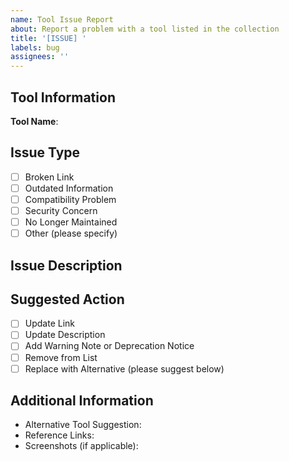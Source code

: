 ```yaml
---
name: Tool Issue Report
about: Report a problem with a tool listed in the collection
title: '[ISSUE] '
labels: bug
assignees: ''
---
```


## Tool Information
<!-- Identify the tool that has an issue -->
**Tool Name**: 

## Issue Type
<!-- Select the type of issue you're reporting -->
- [ ] Broken Link
- [ ] Outdated Information
- [ ] Compatibility Problem
- [ ] Security Concern
- [ ] No Longer Maintained
- [ ] Other (please specify)

## Issue Description
<!-- Provide a clear description of the problem -->

## Suggested Action
<!-- What action do you recommend? -->
- [ ] Update Link
- [ ] Update Description
- [ ] Add Warning Note or Deprecation Notice
- [ ] Remove from List
- [ ] Replace with Alternative (please suggest below)

## Additional Information
<!-- Any other relevant details -->
- Alternative Tool Suggestion:
- Reference Links:
- Screenshots (if applicable):
